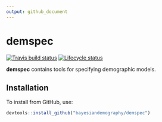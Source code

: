 ```yaml
---
output: github_document
---
```


<!-- README.md is generated from README.Rmd. Please edit that file -->


# demspec

<!-- badges: start -->
[![Travis build status](https://travis-ci.com/bayesiandemography/demspec.svg?branch=master)](https://travis-ci.com/bayesiandemography/demspec)
[![Lifecycle status](https://img.shields.io/badge/lifecycle-experimental-orange.svg)](https://www.tidyverse.org/lifecycle/#experimental)
<!-- badges: end -->

**demspec** contains tools for specifying demographic models.


## Installation

To install from GitHub, use:

``` r
devtools::install_github("bayesiandemography/demspec")
```



